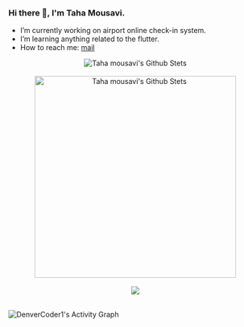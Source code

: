 ### Hi there 👋, I'm Taha Mousavi.

- I’m currently working on airport online check-in system.
- I’m learning anything related to the flutter.
- How to reach me: [mail]( tahamousavi.sbu@gmail.com)


<!--- 
<a href="https://twitter.com/abhisheknaiidu">
  <img align="left" alt="Abhishek Naidu | Twitter" width="22px" src="https://raw.githubusercontent.com/peterthehan/peterthehan/master/assets/twitter.svg" />
</a>

<a href="https://t.me/TahaMsvi">
  <img align="left" alt="Taha's Telegram" width="22px" src="https://raw.githubusercontent.com/peterthehan/peterthehan/master/assets/linkedin.svg" />
</a>
<br />
--->

<p align="center">
<img src="https://github-readme-stats.vercel.app/api?username=TahaMsv&count_private=true&include_all_commits=true&show_icons=true&theme=radical" alt="Taha mousavi's Github Stets" />
<br /><br />
<img src="https://github-readme-stats.vercel.app/api/top-langs/?username=TahaMsv&layout=compact&theme=radical" alt="Taha mousavi's Github Stets"  width="400"/>
<br /><br />
 <img src="http://github-readme-streak-stats.herokuapp.com?user=TahaMsv&theme=radical"  />
</p>
<br />
<img alt="DenverCoder1's Activity Graph" src="https://denvercoder1-activity-graph.herokuapp.com/graph/?username=TahaMsv&bg_color=1F222E&color=F8D866&line=F85D7F&point=FFFFFF&hide_border=true" />



